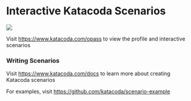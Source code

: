 # Interactive Katacoda Scenarios

[![](http://shields.katacoda.com/katacoda/opass/count.svg)](https://www.katacoda.com/opass "Get your profile on Katacoda.com")

Visit https://www.katacoda.com/opass to view the profile and interactive scenarios

### Writing Scenarios
Visit https://www.katacoda.com/docs to learn more about creating Katacoda scenarios

For examples, visit https://github.com/katacoda/scenario-example
